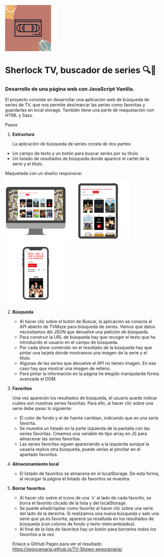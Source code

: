 <img src="https://raw.githubusercontent.com/seguramaria/TV-shows-seguramaria/master/src/images/2.png" width="150"/>

# Sherlock TV, buscador de series 🔍🧐

### Desarrollo de una página web con JavaScript Vanilla.

El proyecto consiste en desarrollar una aplicación web de búsqueda de series de TV, que nos permite
des/marcar las series como favoritas y guardarlas en local storage.
También tiene una parte de maquetación con HTML y Sass.

Pasos

1. **Estructura**

   La aplicación de búsqueda de series consta de dos partes:

- Un campo de texto y un botón para buscar series por su título.
- Un listado de resultados de búsqueda donde aparece el cartel de la serie y el título.

Maquetada con un diseño responsive:

<img src="https://raw.githubusercontent.com/seguramaria/TV-shows-seguramaria/master/src/images/responsive/16.png" width="200"/>
<img src="https://raw.githubusercontent.com/seguramaria/TV-shows-seguramaria/master/src/images/responsive/17.png" width="200"/>
<img src="https://raw.githubusercontent.com/seguramaria/TV-shows-seguramaria/master/src/images/responsive/18.png" width="200"/>

2. **Búsqueda**

   - Al hacer clic sobre el botón de Buscar, la aplicación se conecta al API abierto de TVMaze para búsqueda de series. Vemos qué datos necesitamos del JSON que devuelve una petición de búsqueda.
   - Para construir la URL de búsqueda hay que recoger el texto que ha introducido el usuario en el campo de búsqueda.
   - Por cada show contenido en el resultado de la búsqueda hay que pintar una tarjeta donde mostramos una imagen de la serie y el título.
   - Algunas de las series que devuelve el API no tienen imagen. En ese caso hay que mostrar una imagen de relleno.
   - Para pintar la información en la página he elegido manipularde forma avanzada el DOM.

3. **Favoritos**

   Una vez aparecen los resultados de búsqueda, el usuario puede indicar cuáles son nuestras series favoritas. Para ello, al hacer clic sobre una serie debe pasar lo siguiente:

   - El color de fondo y el de fuente cambian, indicando que es una serie favorita.
   - Se muestra un listado en la parte izquierda de la pantalla con las series favoritas. Creamos una variable de tipo array en JS para almacenar las series favoritas.
   - Las series favoritas siguen apareciendo a la izquierda aunque la usuaria realice otra búsqueda, puede verlas al pinchar en el apartado favoritos.

4. **Almacenamiento local**

   - El listado de favoritos se almacena en el localStorage. De esta forma, al recargar la página el listado de favoritos se muestra.

5. **Borrar favoritos**

   - Al hacer clic sobre el icono de una 'x' al lado de cada favorito, se borra el favorito clicado de la lista y del localStorage.
   - Se puede añadir/quitar como favorito al hacer clic sobre una serie del lado de la derecha. Si realizamos una nueva búsqueda y sale una serie que ya es favorita, aparece ya resaltada en los resultados de búsqueda (con colores de fondo y texto intercambiados).
   - Al final de la lista de favoritos hay un botón para borrarlos todos los favoritos a la vez.

   Enlace a GitHub Pages para ver el resultado: https://seguramaria.github.io/TV-Shows-seguramaria/
